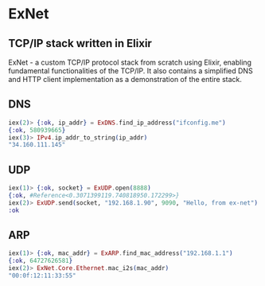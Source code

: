 # ExNet

## TCP/IP stack written in Elixir ##

ExNet - a custom TCP/IP protocol stack from scratch using Elixir, enabling fundamental functionalities of the TCP/IP. It also contains a simplified DNS and HTTP client implementation as a demonstration of the entire stack.

## DNS

```elixir
iex(2)> {:ok, ip_addr} = ExDNS.find_ip_address("ifconfig.me")
{:ok, 580939665}
iex(3)> IPv4.ip_addr_to_string(ip_addr)
"34.160.111.145"
```

## UDP

```elixir
iex(1)> {:ok, socket} = ExUDP.open(8888)
{:ok, #Reference<0.3071399119.740818950.172299>}
iex(2)> ExUDP.send(socket, "192.168.1.90", 9090, "Hello, from ex-net")
:ok
```

## ARP
```elixir
iex(1)> {:ok, mac_addr} = ExARP.find_mac_address("192.168.1.1")
{:ok, 64727626581}
iex(2)> ExNet.Core.Ethernet.mac_i2s(mac_addr)
"00:0f:12:11:33:55"
```
